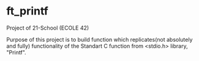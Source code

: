 # ft_printf

Project of 21-School (ECOLE 42)

Purpose of this project is to build function which replicates(not absolutely and fully) functionality of the Standart C function from <stdio.h> library, "Printf".
